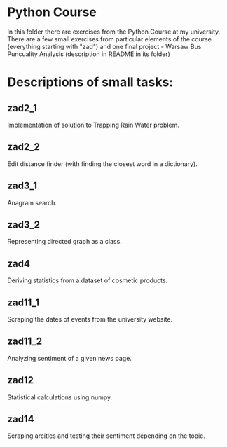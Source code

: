 # Python Course #
In this folder there are exercises from the Python Course at my university. There are a few small exercises from particular elements of the course (everything starting with "zad") and one final project - Warsaw Bus Puncuality Analysis (description in README in its folder)
# Descriptions of small tasks: #
## zad2_1 ##
Implementation of solution to Trapping Rain Water problem.
## zad2_2 ##
Edit distance finder (with finding the closest word in a dictionary).
## zad3_1 ##
Anagram search.
## zad3_2 ##
Representing directed graph as a class.
## zad4 ##
Deriving statistics from a dataset of cosmetic products.
## zad11_1 ##
Scraping the dates of events from the university website.
## zad11_2 ##
Analyzing sentiment of a given news page.
## zad12 ##
Statistical calculations using numpy.
## zad14 ##
Scraping arcitles and testing their sentiment depending on the topic.

